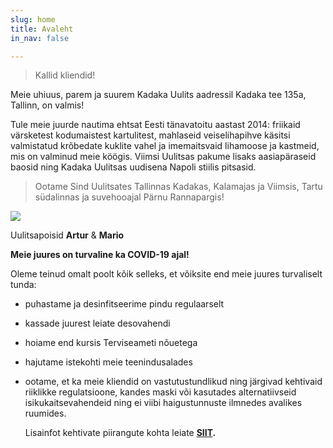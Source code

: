 ```yaml
---
slug: home
title: Avaleht
in_nav: false

---
```

> Kallid kliendid!

Meie uhiuus, parem ja suurem Kadaka Uulits aadressil Kadaka tee 135a, Tallinn, on valmis! 

Tule meie juurde nautima ehtsat Eesti tänavatoitu aastast 2014:  friikaid värsketest kodumaistest kartulitest, mahlaseid veiselihapihve käsitsi valmistatud krõbedate kuklite vahel ja imemaitsvaid lihamoose ja kastmeid, mis on valminud meie köögis. Viimsi Uulitsas pakume lisaks aasiapäraseid baosid ning Kadaka Uulitsas uudisena Napoli stiilis pitsasid.

> Ootame Sind Uulitsates Tallinnas Kadakas, Kalamajas ja Viimsis, Tartu südalinnas ja suvehooajal Pärnu Rannapargis!

![](uploads/uulitsapoisid.png)

Uulitsapoisid **Artur** & **Mario**

**Meie juures on turvaline ka COVID-19 ajal!**

Oleme teinud omalt poolt kõik selleks, et võiksite end meie juures turvaliselt tunda:

* puhastame ja desinfitseerime pindu regulaarselt
* kassade juurest leiate desovahendi
* hoiame end kursis Terviseameti nõuetega
* hajutame istekohti meie teenindusalades
* ootame, et ka meie kliendid on vastutustundlikud ning järgivad kehtivaid riiklikke regulatsioone, kandes maski või kasutades alternatiivseid isikukaitsevahendeid ning ei viibi haigustunnuste ilmnedes avalikes ruumides.

  Lisainfot kehtivate piirangute kohta leiate [**SIIT**](https://www.kriis.ee/et/eriolukord-koroonaviirus)**.**